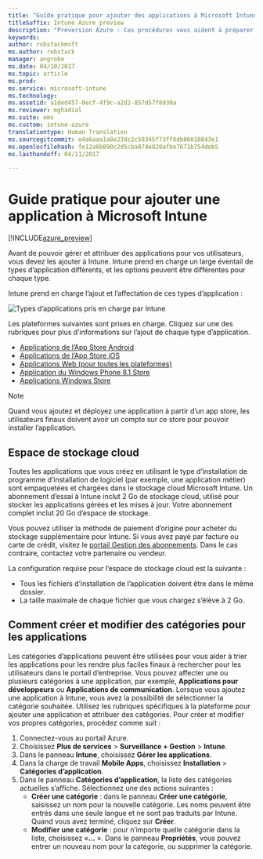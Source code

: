 ```yaml
---
title: "Guide pratique pour ajouter des applications à Microsoft Intune"
titleSuffix: Intune Azure preview
description: "Préversion Azure : Ces procédures vous aident à préparer vos applications dans Intune à être affectées aux utilisateurs et appareils. "
keywords: 
author: robstackmsft
ms.author: robstack
manager: angrobe
ms.date: 04/10/2017
ms.topic: article
ms.prod: 
ms.service: microsoft-intune
ms.technology: 
ms.assetid: a1ded457-0ecf-4f9c-a2d2-857d57f8d30a
ms.reviewer: mghadial
ms.suite: ems
ms.custom: intune-azure
translationtype: Human Translation
ms.sourcegitcommit: e4a6aaa1a8e23dc2c58345f73ff8db86018843e1
ms.openlocfilehash: fe12a6b890c2d5cba874e820afbe7671b754deb5
ms.lasthandoff: 04/11/2017

---
```


# <a name="how-to-add-an-app-to-microsoft-intune"></a>Guide pratique pour ajouter une application à Microsoft Intune

[!INCLUDE[azure_preview](../includes/azure_preview.md)]

Avant de pouvoir gérer et attribuer des applications pour vos utilisateurs, vous devez les ajouter à Intune. Intune prend en charge un large éventail de types d’application différents, et les options peuvent être différentes pour chaque type.

Intune prend en charge l’ajout et l’affectation de ces types d’application :

![Types d’applications pris en charge par Intune](./media/app-types.png)

Les plateformes suivantes sont prises en charge. Cliquez sur une des rubriques pour plus d’informations sur l’ajout de chaque type d’application.

- [Applications de l’App Store Android](/intune-azure/manage-apps/android-store-app)
- [Applications de l’App Store iOS](/intune-azure/manage-apps/ios-store-app)
- [Applications Web (pour toutes les plateformes)](/intune-azure/manage-apps/web-app)
- [Application du Windows Phone 8.1 Store](/intune-azure/manage-apps/windows-phone-8-1-store-app)
- [Applications Windows Store](/intune-azure/manage-apps/windows-store-app)

> [!NOTE]
> Quand vous ajoutez et déployez une application à partir d’un app store, les utilisateurs finaux doivent avoir un compte sur ce store pour pouvoir installer l’application.

## <a name="cloud-storage-space"></a>Espace de stockage cloud
Toutes les applications que vous créez en utilisant le type d’installation de programme d’installation de logiciel (par exemple, une application métier) sont empaquetées et chargées dans le stockage cloud Microsoft Intune. Un abonnement d’essai à Intune inclut 2 Go de stockage cloud, utilisé pour stocker les applications gérées et les mises à jour. Votre abonnement complet inclut 20 Go d’espace de stockage.

Vous pouvez utiliser la méthode de paiement d’origine pour acheter du stockage supplémentaire pour Intune.  Si vous avez payé par facture ou carte de crédit, visitez le [portail Gestion des abonnements](https://portal.office.com/adminportal/home?switchtomodern=true#/subscriptions).  Dans le cas contraire, contactez votre partenaire ou vendeur.

La configuration requise pour l’espace de stockage cloud est la suivante :

-   Tous les fichiers d’installation de l’application doivent être dans le même dossier.
-   La taille maximale de chaque fichier que vous chargez s’élève à 2 Go.

## <a name="how-to-create-and-edit-categories-for-apps"></a>Comment créer et modifier des catégories pour les applications 

Les catégories d’applications peuvent être utilisées pour vous aider à trier les applications pour les rendre plus faciles finaux à rechercher pour les utilisateurs dans le portail d’entreprise. Vous pouvez affecter une ou plusieurs catégories à une application, par exemple, **Applications pour développeurs** ou **Applications de communication**. Lorsque vous ajoutez une application à Intune, vous avez la possibilité de sélectionner la catégorie souhaitée. Utilisez les rubriques spécifiques à la plateforme pour ajouter une application et attribuer des catégories. Pour créer et modifier vos propres catégories, procédez comme suit : 

1. Connectez-vous au portail Azure. 
2. Choisissez **Plus de services** > **Surveillance + Gestion** > **Intune**. 
3. Dans le panneau **Intune**, choisissez **Gérer les applications**. 
4. Dans la charge de travail **Mobile Apps**, choisissez **Installation** > **Catégories d’application**. 
5. Dans le panneau **Catégories d’application**, la liste des catégories actuelles s’affiche. Sélectionnez une des actions suivantes : 
    - **Créer une catégorie** : dans le panneau **Créer une catégorie**, saisissez un nom pour la nouvelle catégorie. Les noms peuvent être entrés dans une seule langue et ne sont pas traduits par Intune. Quand vous avez terminé, cliquez sur **Créer**.
    - **Modifier une catégorie** : pour n’importe quelle catégorie dans la liste, choisissez «**...** ». Dans le panneau **Propriétés**, vous pouvez entrer un nouveau nom pour la catégorie, ou supprimer la catégorie.




